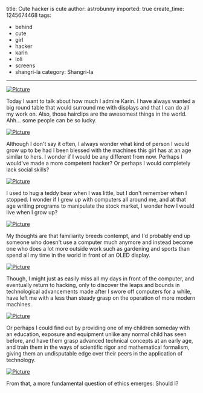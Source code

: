 title: Cute hacker is cute
author: astrobunny
imported: true
create_time: 1245674468
tags:
- behind
- cute
- girl
- hacker
- karin
- loli
- screens
- shangri-la
category: Shangri-la
---
 [![](wp-uploads/2009/06/wpid-shinji-shangri-la-11-9c12c6ca-0-500x281.jpg "Picture")](/images/wp-uploads/2009/06/wpid-shinji-shangri-la-11-9c12c6ca-0.jpg)  
  
Today I want to talk about how much I admire Karin. I have always wanted a big round table that would surround me with displays and that I can do all my work on. Also, those hairclips are the awesomest things in the world. Ahh... some people can be so lucky.  
<!--more-->  
 [![](wp-uploads/2009/06/wpid-shinji-shangri-la-11-9c12c6ca-2-500x281.jpg "Picture")](/images/wp-uploads/2009/06/wpid-shinji-shangri-la-11-9c12c6ca-2.jpg)  
  
Although I don't say it often, I always wonder what kind of person I would grow up to be had I been blessed with the machines this girl has at an age similar to hers. I wonder if I would be any different from now. Perhaps I would've made a more competent hacker? Or perhaps I would completely lack social skills?  
  
 [![](wp-uploads/2009/06/wpid-shinji-shangri-la-11-9c12c6ca-7-500x281.jpg "Picture")](/images/wp-uploads/2009/06/wpid-shinji-shangri-la-11-9c12c6ca-7.jpg)  
  
I used to hug a teddy bear when I was little, but I don't remember when I stopped. I wonder if I grew up with computers all around me, and at that age writing programs to manipulate the stock market, I wonder how I would live when I grow up?  
  
 [![](wp-uploads/2009/06/wpid-shinji-shangri-la-11-9c12c6ca-8-500x281.jpg "Picture")](/images/wp-uploads/2009/06/wpid-shinji-shangri-la-11-9c12c6ca-8.jpg)  
  
My thoughts are that familiarity breeds contempt, and I'd probably end up someone who doesn't use a computer much anymore and instead become one who does a lot more outside work such as gardening and sports than spend all my time in the world in front of an OLED display.  
  
 [![](wp-uploads/2009/06/wpid-shinji-shangri-la-11-9c12c6ca-12-500x281.jpg "Picture")](/images/wp-uploads/2009/06/wpid-shinji-shangri-la-11-9c12c6ca-12.jpg)  
  
Though, I might just as easily miss all my days in front of the computer, and eventually return to hacking, only to discover the leaps and bounds in technological advancements made after I swore off computers for a while, have left me with a less than steady grasp on the operation of more modern machines.  
  
 [![](wp-uploads/2009/06/wpid-shinji-shangri-la-11-9c12c6ca-13-500x281.jpg "Picture")](/images/wp-uploads/2009/06/wpid-shinji-shangri-la-11-9c12c6ca-13.jpg)  
  
Or perhaps I could find out by providing one of my children someday with an education, exposure and equipment unlike any normal child has seen before, and have them grasp advanced technical concepts at an early age, and train them in the ways of scientific rigor and mathematical formalism, giving them an undisputable edge over their peers in the application of technology.  
  
 [![](wp-uploads/2009/06/wpid-shinji-shangri-la-11-9c12c6ca-14-500x281.jpg "Picture")](/images/wp-uploads/2009/06/wpid-shinji-shangri-la-11-9c12c6ca-14.jpg)  
  
From that, a more fundamental question of ethics emerges: Should I?